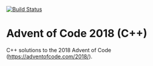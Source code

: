 [![Build Status](https://travis-ci.org/dholmes215/adventofcode-cpp-2018.svg?branch=master)](https://travis-ci.org/dholmes215/adventofcode-cpp-2018)

# Advent of Code 2018 (C++)

C++ solutions to the 2018 Advent of Code (https://adventofcode.com/2018/).
